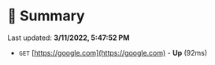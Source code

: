 # 📖 Summary
Last updated: **3/11/2022, 5:47:52 PM**

- `GET` [https://google.com](https://google.com) - **Up** (92ms)
